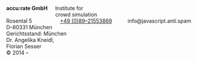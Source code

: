 <div class="two columns alpha omega"></div>
<div class="four columns">
    <strong>
        accu:rate GmbH<br />
    </strong>
    Institute for <br />crowd simulation
</div>
<div class="four columns">
    Rosental 5<br />
    D&ndash;80331 M&uuml;nchen<br />
    <a class="tel" href="tel:+498921553869">+49 (0)89&ndash;21553869</a><br />
    <span class="mailadresse" data-to="info">info@javascript.anti.spam</span>
</div>
<div class="four columns">
    Gerichtsstand: M&uuml;nchen<br />
    Dr. Angelika Kneidl,<br />
    Florian Sesser<br />
    &copy; 2014 &ndash;
</div>
<div class="one column omega"></div>
